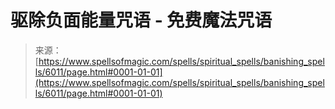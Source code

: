<!--yml

category: 未分类

date: 2024-06-12 18:40:29

-->

# 驱除负面能量咒语 - 免费魔法咒语

> 来源：[https://www.spellsofmagic.com/spells/spiritual_spells/banishing_spells/6011/page.html#0001-01-01](https://www.spellsofmagic.com/spells/spiritual_spells/banishing_spells/6011/page.html#0001-01-01)
